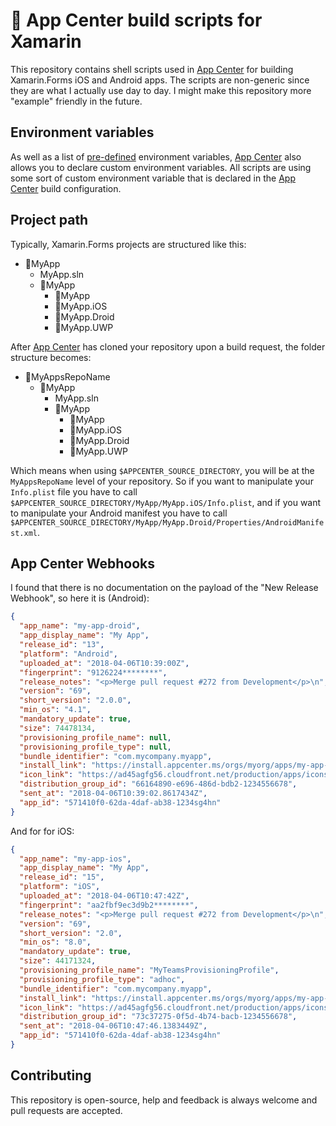 # 🔨 App Center build scripts for Xamarin 

This repository contains shell scripts used in [App Center](http://appcenter.ms) for building Xamarin.Forms iOS and Android apps. The scripts are non-generic since they are what I actually use day to day. I might make this repository more "example" friendly in the future.

## Environment variables

As well as a list of [pre-defined](https://docs.microsoft.com/en-us/appcenter/build/custom/scripts/#app-center-variables) environment variables, [App Center](http://appcenter.ms) also allows you to declare custom environment variables. All scripts are using some sort of custom environment variable that is declared in the [App Center](http://appcenter.ms) build configuration.

## Project path

Typically, Xamarin.Forms projects are structured like this:

* 📁MyApp
  * MyApp.sln
  * 📁MyApp
    * 📁MyApp
    * 📁MyApp.iOS
    * 📁MyApp.Droid
    * 📁MyApp.UWP

After [App Center](http://appcenter.ms) has cloned your repository upon a build request, the folder structure becomes:

* 📁MyAppsRepoName
  * 📁MyApp
    * MyApp.sln
    * 📁MyApp
      * 📁MyApp
      * 📁MyApp.iOS
      * 📁MyApp.Droid
      * 📁MyApp.UWP

Which means when using `$APPCENTER_SOURCE_DIRECTORY`, you will be at the `MyAppsRepoName` level of your repository.
So if you want to manipulate your `Info.plist` file you have to call `$APPCENTER_SOURCE_DIRECTORY/MyApp/MyApp.iOS/Info.plist`,
and if you want to manipulate your Android manifest you have to call `$APPCENTER_SOURCE_DIRECTORY/MyApp/MyApp.Droid/Properties/AndroidManifest.xml`.

## App Center Webhooks

I found that there is no documentation on the payload of the "New Release Webhook", so here it is (Android):
```json
{
  "app_name": "my-app-droid",
  "app_display_name": "My App",
  "release_id": "13",
  "platform": "Android",
  "uploaded_at": "2018-04-06T10:39:00Z",
  "fingerprint": "9126224********",
  "release_notes": "<p>Merge pull request #272 from Development</p>\n",
  "version": "69", 
  "short_version": "2.0.0",
  "min_os": "4.1",
  "mandatory_update": true,
  "size": 74478134,
  "provisioning_profile_name": null,
  "provisioning_profile_type": null,
  "bundle_identifier": "com.mycompany.myapp",
  "install_link": "https://install.appcenter.ms/orgs/myorg/apps/my-app-droid/releases/1337?source=email",
  "icon_link": "https://ad45agfg56.cloudfront.net/production/apps/icons/000/693/329/original/myapp.png",
  "distribution_group_id": "66164890-e696-486d-bdb2-1234556678",
  "sent_at": "2018-04-06T10:39:02.8617434Z",
  "app_id": "571410f0-62da-4daf-ab38-1234sg4hn"
}

```
And for for iOS:
```json
{
  "app_name": "my-app-ios",
  "app_display_name": "My App",
  "release_id": "15",
  "platform": "iOS",
  "uploaded_at": "2018-04-06T10:47:42Z",
  "fingerprint": "aa2fbf9ec3d9b2********",
  "release_notes": "<p>Merge pull request #272 from Development</p>\n",
  "version": "69",
  "short_version": "2.0",
  "min_os": "8.0",
  "mandatory_update": true,
  "size": 44171324,
  "provisioning_profile_name": "MyTeamsProvisioningProfile",
  "provisioning_profile_type": "adhoc",
  "bundle_identifier": "com.mycompany.myapp",
  "install_link": "https://install.appcenter.ms/orgs/myorg/apps/my-app-ios/releases/1337?source=email",
  "icon_link": "https://ad45agfg56.cloudfront.net/production/apps/icons/000/693/329/original/myapp.png",
  "distribution_group_id": "73c37275-0f5d-4b74-bacb-1234556678",
  "sent_at": "2018-04-06T10:47:46.1383449Z",
  "app_id": "571410f0-62da-4daf-ab38-1234sg4hn"
}

```

## Contributing

This repository is open-source, help and feedback is always welcome and pull requests are accepted.
